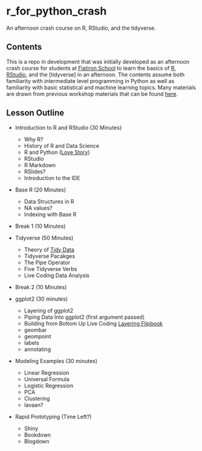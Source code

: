 # r_for_python_crash

An afternoon crash course on R, RStudio, and the tidyverse.

## Contents

This is a repo in development that was initially developed as an afternoon crash course for students at [Flatiron School]() to learn the basics of [R](), [RStudio](), and the [tidyverse] in an afternoon.
The contents assume both familiarity with intermediate level programming in Python as well as familiarity with basic statistical and machine learning topics.
Many materials are drawn from previous workshop materials that can be found [here]().

## Lesson Outline 

* Introduction to R and RStudio (30 Minutes) 
	- Why R?
	- History of R and Data Science 
	- R and Python ([Love Story]())
	- RStudio 
	- R Markdown 
	- RSlides? 
	- Introduction to the IDE 

* Base R (20 Minutes) 
	- Data Structures in R
	- NA values? 
	- Indexing with Base R 

* Break 1 (10 Minutes) 

* Tidyverse (50 Minutes) 
	- Theory of [Tidy Data]()	
	- Tidyverse Pacakges
	- The Pipe Operator 
	- Five Tidyverse Verbs
	- Live Coding Data Analysis   

* Break 2 (10 Minutes) 

* ggplot2 (30 minutes) 
	- Layering of ggplot2
	- Piping Data Into ggplot2 (first argument passed)
	- Building from Bottom Up Live Coding [Layering Flipbook]()
	- geombar 
	- geompoint
	- labels
	- annotating

* Modeling Examples (30 minutes) 
	- Linear Regression 
	- Universal Formula 
	- Logistic Regression
	- PCA 
	- Clustering 
	- lavaan? 

* Rapid Prototyping (Time Left?)
	- Shiny 
	- Bookdown 
	- Blogdown 

